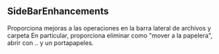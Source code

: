 ##  SideBarEnhancements  

Proporciona mejoras a las operaciones en la barra lateral de archivos y carpeta
En particular, proporciona eliminar como "mover a la papelera", abrir con .. y un portapapeles.



